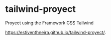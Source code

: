 # tailwind-proyect
Proyect using the Framework CSS Tailwind

https://estiventhneira.github.io/tailwind-proyect/.
